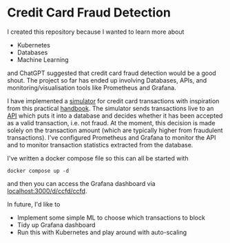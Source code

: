 # Credit Card Fraud Detection

I created this repository because I wanted to learn more about 
- Kubernetes
- Databases
- Machine Learning

and ChatGPT suggested that credit card fraud detection would be a good shout. The project so far has ended up involving Databases, APIs, and monitoring/visualisation tools like Prometheus and Grafana. 

I have implemented a [simulator](synthetic_data/app/main.py) for credit card transactions with inspiration from this practical [handbook](https://fraud-detection-handbook.github.io/fraud-detection-handbook/Foreword.html). The simulator sends transactions live to an [API](fastapi/app/main.py) which puts it into a database and decides whether it has been accepted as a valid transaction, i.e. not fraud. At the moment, this decision is made solely on the transaction amount (which are typically higher from fraudulent transactions). I've configured Prometheus and Grafana to monitor the API and to monitor transaction statistics extracted from the database.

I've written a docker compose file so this can all be started with
```
docker compose up -d
```
and then you can access the Grafana dashboard via [localhost:3000/d/ccfd/ccfd](http://localhost:3000/d/ccfd/ccfd).

In future, I'd like to
- Implement some simple ML to choose which transactions to block
- Tidy up Grafana dashboard
- Run this with Kubernetes and play around with auto-scaling
